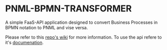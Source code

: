 # PNML-BPMN-TRANSFORMER

A simple FaaS-API application designed to convert Business Processes in BPMN notation to PNML and vise versa. 

Please refer to this [repo's wiki](https://github.com/Niyada/bpmn-pnml-transformer-poc/wiki) for more information.
To use the api refere to it's [documenation](https://niyada.github.io/bpmn-pnml-transformer-poc/).
